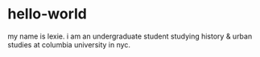 # hello-world
my name is lexie. i am an undergraduate student studying history & urban studies at columbia university in nyc.
